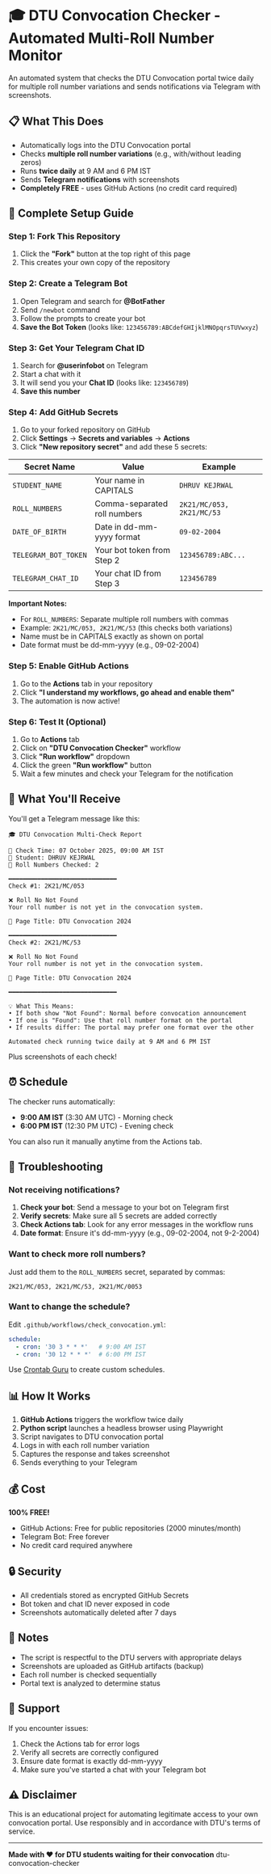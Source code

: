 # 🎓 DTU Convocation Checker - Automated Multi-Roll Number Monitor

An automated system that checks the DTU Convocation portal twice daily for multiple roll number variations and sends notifications via Telegram with screenshots.

## 📋 What This Does

- Automatically logs into the DTU Convocation portal
- Checks **multiple roll number variations** (e.g., with/without leading zeros)
- Runs **twice daily** at 9 AM and 6 PM IST
- Sends **Telegram notifications** with screenshots
- **Completely FREE** - uses GitHub Actions (no credit card required)

## 🚀 Complete Setup Guide

### Step 1: Fork This Repository

1. Click the **"Fork"** button at the top right of this page
2. This creates your own copy of the repository

### Step 2: Create a Telegram Bot

1. Open Telegram and search for **@BotFather**
2. Send `/newbot` command
3. Follow the prompts to create your bot
4. **Save the Bot Token** (looks like: `123456789:ABCdefGHIjklMNOpqrsTUVwxyz`)

### Step 3: Get Your Telegram Chat ID

1. Search for **@userinfobot** on Telegram
2. Start a chat with it
3. It will send you your **Chat ID** (looks like: `123456789`)
4. **Save this number**

### Step 4: Add GitHub Secrets

1. Go to your forked repository on GitHub
2. Click **Settings** → **Secrets and variables** → **Actions**
3. Click **"New repository secret"** and add these 5 secrets:

| Secret Name | Value | Example |
|------------|-------|---------|
| `STUDENT_NAME` | Your name in CAPITALS | `DHRUV KEJRWAL` |
| `ROLL_NUMBERS` | Comma-separated roll numbers | `2K21/MC/053, 2K21/MC/53` |
| `DATE_OF_BIRTH` | Date in dd-mm-yyyy format | `09-02-2004` |
| `TELEGRAM_BOT_TOKEN` | Your bot token from Step 2 | `123456789:ABC...` |
| `TELEGRAM_CHAT_ID` | Your chat ID from Step 3 | `123456789` |

**Important Notes:**
- For `ROLL_NUMBERS`: Separate multiple roll numbers with commas
- Example: `2K21/MC/053, 2K21/MC/53` (this checks both variations)
- Name must be in CAPITALS exactly as shown on portal
- Date format must be dd-mm-yyyy (e.g., 09-02-2004)

### Step 5: Enable GitHub Actions

1. Go to the **Actions** tab in your repository
2. Click **"I understand my workflows, go ahead and enable them"**
3. The automation is now active!

### Step 6: Test It (Optional)

1. Go to **Actions** tab
2. Click on **"DTU Convocation Checker"** workflow
3. Click **"Run workflow"** dropdown
4. Click the green **"Run workflow"** button
5. Wait a few minutes and check your Telegram for the notification

## 📱 What You'll Receive

You'll get a Telegram message like this:

```
🎓 DTU Convocation Multi-Check Report

📅 Check Time: 07 October 2025, 09:00 AM IST
👤 Student: DHRUV KEJRWAL
🔢 Roll Numbers Checked: 2

━━━━━━━━━━━━━━━━━━━━━━━━━━━━━━
Check #1: 2K21/MC/053

❌ Roll No Not Found
Your roll number is not yet in the convocation system.

📄 Page Title: DTU Convocation 2024

━━━━━━━━━━━━━━━━━━━━━━━━━━━━━━
Check #2: 2K21/MC/53

❌ Roll No Not Found
Your roll number is not yet in the convocation system.

📄 Page Title: DTU Convocation 2024

━━━━━━━━━━━━━━━━━━━━━━━━━━━━━━

💡 What This Means:
• If both show "Not Found": Normal before convocation announcement
• If one is "Found": Use that roll number format on the portal
• If results differ: The portal may prefer one format over the other

Automated check running twice daily at 9 AM and 6 PM IST
```

Plus screenshots of each check!

## ⏰ Schedule

The checker runs automatically:
- **9:00 AM IST** (3:30 AM UTC) - Morning check
- **6:00 PM IST** (12:30 PM UTC) - Evening check

You can also run it manually anytime from the Actions tab.

## 🔧 Troubleshooting

### Not receiving notifications?

1. **Check your bot**: Send a message to your bot on Telegram first
2. **Verify secrets**: Make sure all 5 secrets are added correctly
3. **Check Actions tab**: Look for any error messages in the workflow runs
4. **Date format**: Ensure it's dd-mm-yyyy (e.g., 09-02-2004, not 9-2-2004)

### Want to check more roll numbers?

Just add them to the `ROLL_NUMBERS` secret, separated by commas:
```
2K21/MC/053, 2K21/MC/53, 2K21/MC/0053
```

### Want to change the schedule?

Edit `.github/workflows/check_convocation.yml`:
```yaml
schedule:
  - cron: '30 3 * * *'   # 9:00 AM IST
  - cron: '30 12 * * *'  # 6:00 PM IST
```

Use [Crontab Guru](https://crontab.guru/) to create custom schedules.

## 📊 How It Works

1. **GitHub Actions** triggers the workflow twice daily
2. **Python script** launches a headless browser using Playwright
3. Script navigates to DTU convocation portal
4. Logs in with each roll number variation
5. Captures the response and takes screenshot
6. Sends everything to your Telegram

## 💰 Cost

**100% FREE!**
- GitHub Actions: Free for public repositories (2000 minutes/month)
- Telegram Bot: Free forever
- No credit card required anywhere

## 🔒 Security

- All credentials stored as encrypted GitHub Secrets
- Bot token and chat ID never exposed in code
- Screenshots automatically deleted after 7 days

## 📝 Notes

- The script is respectful to the DTU servers with appropriate delays
- Screenshots are uploaded as GitHub artifacts (backup)
- Each roll number is checked sequentially
- Portal text is analyzed to determine status

## 🤝 Support

If you encounter issues:
1. Check the Actions tab for error logs
2. Verify all secrets are correctly configured
3. Ensure date format is exactly dd-mm-yyyy
4. Make sure you've started a chat with your Telegram bot

## ⚠️ Disclaimer

This is an educational project for automating legitimate access to your own convocation portal. Use responsibly and in accordance with DTU's terms of service.

---

**Made with ❤️ for DTU students waiting for their convocation**
dtu-convocation-checker

